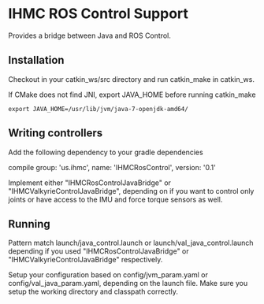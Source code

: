 # IHMC ROS Control Support

Provides a bridge between Java and ROS Control.

## Installation

Checkout in your catkin_ws/src directory and run catkin_make in catkin_ws.

If CMake does not find JNI, export JAVA_HOME before running catkin_make
	
	export JAVA_HOME=/usr/lib/jvm/java-7-openjdk-amd64/

## Writing controllers

Add the following dependency to your gradle dependencies

compile group: 'us.ihmc', name: 'IHMCRosControl', version: '0.1'

Implement either "IHMCRosControlJavaBridge" or "IHMCValkyrieControlJavaBridge", depending on if you want to control only joints or have access to the IMU and force torque sensors as well.

## Running

Pattern match launch/java_control.launch or launch/val_java_control.launch depending if you used "IHMCRosControlJavaBridge" or "IHMCValkyrieControlJavaBridge" respectively.

Setup your configuration based on config/jvm_param.yaml or config/val_java_param.yaml, depending on the launch file. Make sure you setup the working directory and classpath correctly. 


 
